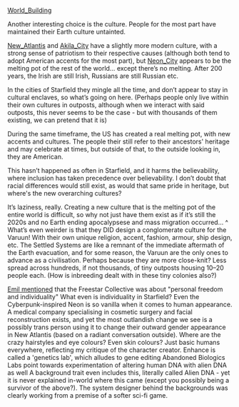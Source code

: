 [World_Building](Writing/World_Building.md)

Another interesting choice is the culture. People for the most part have maintained their Earth culture untainted. 

[New_Atlantis](Cities/New_Atlantis.md) and [Akila_City](Cities/Akila_City.md) have a slightly more modern culture, with a strong sense of patriotism to their respective causes (although both tend to adopt American accents for the most part), but [Neon_City](Cities/Neon_City.md) appears to be the melting pot of the rest of the world… except there’s no melting. After 200 years, the Irish are still Irish, Russians are still Russian etc.

In the cities of Starfield they mingle all the time, and don’t appear to stay in cultural enclaves, so what’s going on here. (Perhaps people only live within their own cultures in outposts, although when we interact with said outposts, this never seems to be the case - but with thousands of them existing, we can pretend that it is)

During the same timeframe, the US has created a real melting pot, with new accents and cultures. 
The people their still refer to their ancestors' heritage and may celebrate at times, but outside of that, to the outside looking in, they are American. 

This hasn’t happened as often in Starfield, and it harms the believability, where inclusion has taken precedence over believability. I don’t doubt that racial differences would still exist, as would that same pride in heritage, but where's the new overarching cultures? 

It’s laziness, really. Creating a new culture that is the melting pot of the entire world is difficult, so why not just have them exist as if it’s still the 2020s and no Earth ending apocalypsese and mass migration occurred…
	^ What’s even weirder is that they DID design a conglomerate culture for the Varuun! With their own unique religion, accent, fashion, armour, ship design, etc.
			The Settled Systems are like a remnant of the immediate aftermath of the Earth evacuation, and for some reason, the Varuun are the only ones to advance as a civilisation. 
				Perhaps because they are more close-knit? Less spread across hundreds, if not thousands, of tiny outposts housing 10–20 people each. (How is inbreeding dealt with in these tiny colonies also?)

[Emil mentioned](Cities/Akila_City.md) that the Freestar Collective was about "personal freedom and individuality"
	What even is individuality in Starfield? Even the Cyberpunk-inspired Neon is so vanilla when it comes to human appearance. A medical company specialising in cosmetic surgery and facial reconstruction exists, and yet the most outlandish change we see is a possibly trans person using it to change their outward gender appearance in New Atlantis (based on a radiant conversation outside).
		Where are the crazy hairstyles and eye colours? Even skin colours? Just basic humans everywhere, reflecting my critique of the character creator.
			Enhance is called a 'genetics lab', which alludes to gene editing
				Abandoned Biologics Labs point towards experimentation of altering human DNA with alien DNA as well
					A background trait even includes this, literally called Alien DNA - yet it is never explained in-world where this came (except you possibly being a survivor of the above?).
						The system designer behind the backgrounds was clearly working from a premise of a softer sci-fi game.
